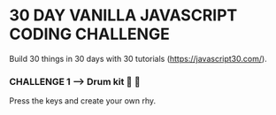 # 30 DAY VANILLA JAVASCRIPT CODING CHALLENGE
Build 30 things in 30 days with 30 tutorials
(https://javascript30.com/).

### CHALLENGE 1 --> Drum kit 🎹 🎵
Press the keys and create your own rhy.

